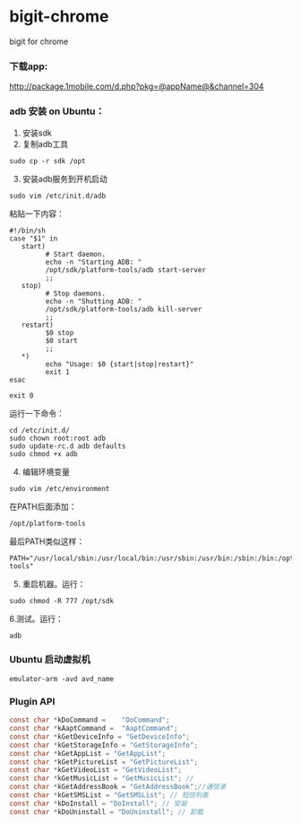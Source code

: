 bigit-chrome
============

bigit for chrome

### 下载app:
http://package.1mobile.com/d.php?pkg=@appName@&channel=304

### adb 安装 on Ubuntu：

1. 安装sdk
2. 复制adb工具
```shell
sudo cp -r sdk /opt
```
3.  安装adb服务到开机启动
```shell
sudo vim /etc/init.d/adb
```
粘贴一下内容：
```shell
#!/bin/sh
case "$1" in
   start)
         # Start daemon.
         echo -n "Starting ADB: "
         /opt/sdk/platform-tools/adb start-server
         ;;
   stop)
         # Stop daemons.
         echo -n "Shutting ADB: "
         /opt/sdk/platform-tools/adb kill-server
         ;;
   restart)
         $0 stop
         $0 start
         ;;
   *)
         echo "Usage: $0 {start|stop|restart}"
         exit 1
esac

exit 0
```

运行一下命令：
```
cd /etc/init.d/
sudo chown root:root adb
sudo update-rc.d adb defaults
sudo chmod +x adb
```

4. 编辑环境变量
```shell
sudo vim /etc/environment
```
在PATH后面添加：
```shell
/opt/platform-tools
```
最后PATH类似这样：
``` shell
PATH="/usr/local/sbin:/usr/local/bin:/usr/sbin:/usr/bin:/sbin:/bin:/opt/sdk/tools:/opt/sdk/platform-tools"
```

5. 重启机器。运行：
```shell
sudo chmod -R 777 /opt/sdk
```

6.测试。运行：
```
adb 
```

### Ubuntu 启动虚拟机
```shell
emulator-arm -avd avd_name
```

### Plugin API
```c
const char *kDoCommand =    "DoCommand";
const char *kAaptCommand =  "AaptCommand";
const char *kGetDeviceInfo = "GetDeviceInfo";
const char *kGetStorageInfo = "GetStorageInfo";
const char *kGetAppList = "GetAppList";
const char *kGetPictureList = "GetPictureList";
const char *kGetVideoList = "GetVideoList";
const char *kGetMusicList = "GetMusicList"; //
const char *kGetAddressBook = "GetAddressBook";//通信录
const char *kGetSMSList = "GetSMSList"; // 短信列表
const char *kDoInstall = "DoInstall"; // 安装
const char *kDoUninstall = "DoUninstall"; // 卸载
```